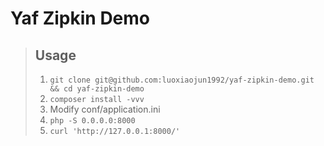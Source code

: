 # Yaf Zipkin Demo

> ## Usage
> 1. ```git clone git@github.com:luoxiaojun1992/yaf-zipkin-demo.git && cd yaf-zipkin-demo```
> 2. ```composer install -vvv```
> 3. Modify conf/application.ini
> 4. ```php -S 0.0.0.0:8000```
> 5. ```curl 'http://127.0.0.1:8000/'```